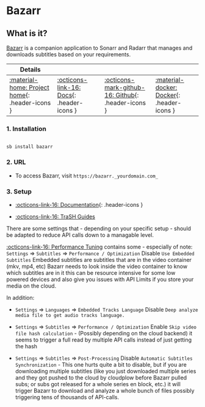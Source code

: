# Bazarr

## What is it?

[Bazarr](https://www.bazarr.media/) is a companion application to Sonarr and Radarr that manages and downloads subtitles based on your requirements.

| Details     |             |             |             |
|-------------|-------------|-------------|-------------|
| [:material-home: Project home](https://www.bazarr.media/){: .header-icons } | [:octicons-link-16: Docs](https://wiki.bazarr.media/){: .header-icons } | [:octicons-mark-github-16: Github](https://github.com/hotio/bazarr){: .header-icons } | [:material-docker: Docker](https://hub.docker.com/r/hotio/bazarr){: .header-icons }|

### 1. Installation

``` shell

sb install bazarr

```

### 2. URL

- To access Bazarr, visit `https://bazarr._yourdomain.com_`

### 3. Setup

- [:octicons-link-16: Documentation](https://wiki.bazarr.media/){: .header-icons }

- [:octicons-link-16: TraSH Guides](https://trash-guides.info/Bazarr/)

There are some settings that - depending on your specific setup - should be adapted to reduce API calls down to a managable level.

[:octicons-link-16: Performance Tuning](https://wiki.bazarr.media/Additional-Configuration/Performance-Tuning/) contains some - especially of note:
`Settings` => `Subtitles` => `Performance / Optimization` Disable `Use Embedded Subtitles` Embedded subtitles are subtitles that are in the video container (mkv, mp4, etc) Bazarr needs to look inside the video container to know which subtitles are in it this can be resource intensive for some low powered devices and also give you issues with API Limits if you store your media on the cloud.

In addition:

- `Settings` => `Languages` => `Embedded Tracks Language` Disable `Deep analyze media file to get audio tracks language.`

- `Settings` => `Subtitles` => `Performance / Optimization` Enable `Skip video file hash calculation` - (Possibly depending on the cloud backend) it seems to trigger a full read by multiple API calls instead of just getting the hash

- `Settings` => `Subtitles` => `Post-Processing` Disable `Automatic Subtitles Synchronization` - This one hurts quite a bit to disable, but if you are downloading multiple subtitles (like you just downloaded multiple series and they got pushed to the cloud by cloudplow before Bazarr pulled subs; or subs got released for a whole series en block, etc.) it will trigger Bazarr to download and analyze a whole bunch of files possibly triggering tens of thousands of API-calls.
